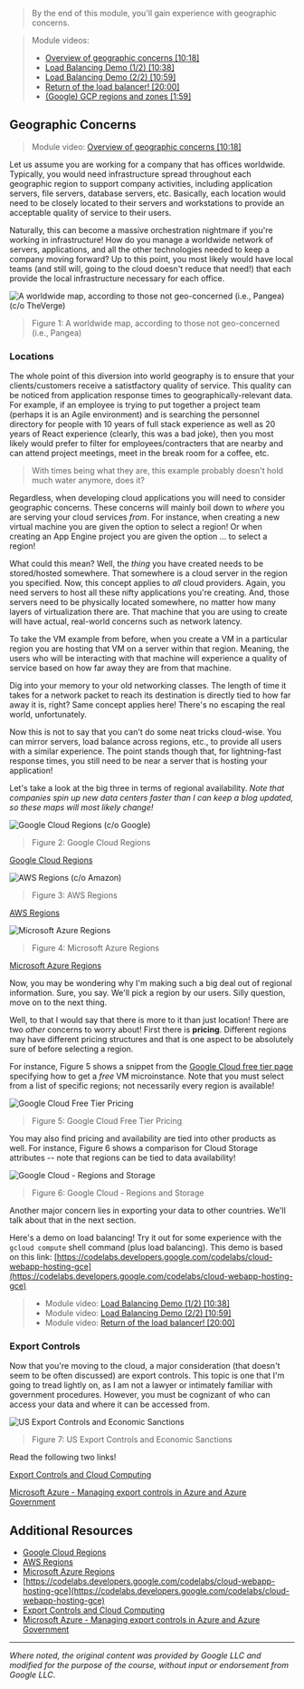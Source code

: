> By the end of this module, you'll gain experience with geographic concerns. 

> Module videos:
> * [Overview of geographic concerns [10:18]](https://youtu.be/NXLX4nIfEkQ)
> * [Load Balancing Demo (1/2) [10:38]](https://youtu.be/oawtW7W_T9U)
> * [Load Balancing Demo (2/2) [10:59]](https://youtu.be/NjX1B5eOqic)
> * [Return of the load balancer! [20:00]](https://youtu.be/0aiaZZb70Og)
> * [(Google) GCP regions and zones [1:59]](https://www.youtube.com/watch?v=ieQ6l29Qqe4)

<!-- > Module labs:
> * Nothing due here!  Try out the load balancing lab later on though if you have spare time! -->

## Geographic Concerns

> Module video: [Overview of geographic concerns [10:18]](https://youtu.be/NXLX4nIfEkQ)

Let us assume you are working for a company that has offices worldwide.  Typically, you would need infrastructure spread throughout each geographic region to support company activities, including application servers, file servers, database servers, etc.  Basically, each location would need to be closely located to their servers and workstations to provide an acceptable quality of service to their users.

Naturally, this can become a massive orchestration nightmare if you're working in infrastructure!  How do you manage a worldwide network of servers, applications, and all the other technologies needed to keep a company moving forward?  Up to this point, you most likely would have local teams (and still will, going to the cloud doesn't reduce that need!) that each provide the local infrastructure necessary for each office.

![A worldwide map, according to those not geo-concerned (i.e., Pangea) (c/o TheVerge)](https://cdn.vox-cdn.com/thumbor/w86HpxoBVhRBnVcgICIM6ywdVXY=/0x0:739x508/1200x800/filters:focal(296x206:414x324)/cdn.vox-cdn.com/uploads/chorus_image/image/60083775/Screen_Shot_2018_06_15_at_9.23.03_AM.0.png "A worldwide map, according to those not geo-concerned (i.e., Pangea)")

> Figure 1: A worldwide map, according to those not geo-concerned (i.e., Pangea)

### Locations

The whole point of this diversion into world geography is to ensure that your clients/customers receive a satistfactory quality of service.  This quality can be noticed from application response times to geographically-relevant data.  For example, if an employee is trying to put together a project team (perhaps it is an Agile environment) and is searching the personnel directory for people with 10 years of full stack experience as well as 20 years of React experience (clearly, this was a bad joke), then you most likely would prefer to filter for employees/contracters that are nearby and can attend project meetings, meet in the break room for a coffee, etc.

> With times being what they are, this example probably doesn't hold much water anymore, does it?

Regardless, when developing cloud applications you will need to consider geographic concerns.  These concerns will mainly boil down to *where* you are serving your cloud services *from*.  For instance, when creating a new virtual machine you are given the option to select a region!  Or when creating an App Engine project you are given the option ... to select a region!

What could this mean?  Well, the *thing* you have created needs to be stored/hosted somewhere.  That somewhere is a cloud server in the region you specified.  Now, this concept applies to *all* cloud providers.  Again, you need servers to host all these nifty applications you're creating.  And, those servers need to be physically located somewhere, no matter how many layers of virtualization there are.  That machine that you are using to create will have actual, real-world concerns such as network latency.

To take the VM example from before, when you create a VM in a particular region you are hosting that VM on a server within that region.  Meaning, the users who will be interacting with that machine will experience a quality of service based on how far away they are from that machine.

Dig into your memory to your old networking classes.  The length of time it takes for a network packet to reach its destination is directly tied to how far away it is, right?  Same concept applies here!  There's no escaping the real world, unfortunately.

Now this is not to say that you can't do some neat tricks cloud-wise.  You can mirror servers, load balance across regions, etc., to provide all users with a similar experience.  The point stands though that, for lightning-fast response times, you still need to be near a server that is hosting your application!

Let's take a look at the big three in terms of regional availability.  *Note that companies spin up new data centers faster than I can keep a blog updated, so these maps will most likely change!*

![Google Cloud Regions (c/o Google)](/CloudAppsDev/assets/images/5-gcp-regions.png "Google Cloud Regions")

> Figure 2: Google Cloud Regions

[Google Cloud Regions](https://cloud.google.com/about/locations/)

![AWS Regions (c/o Amazon)](/CloudAppsDev/assets/images/5-aws-regions.png "AWS Regions")

> Figure 3: AWS Regions

[AWS Regions](https://aws.amazon.com/about-aws/global-infrastructure/regions_az/)

<img src="https://docs.microsoft.com/en-us/azure/availability-zones/media/availability-zones-region-geography.png" alt="Microsoft Azure Regions" title="Microsoft Azure Regions" style="background-color:#fff" />

> Figure 4: Microsoft Azure Regions

[Microsoft Azure Regions](https://azure.microsoft.com/en-us/global-infrastructure/geographies/)

Now, you may be wondering why I'm making such a big deal out of regional information.  Sure, you say.  We'll pick a region by our users.  Silly question, move on to the next thing.

Well, to that I would say that there is more to it than just location!  There are two *other* concerns to worry about!  First there is **pricing**.  Different regions may have different pricing structures and that is one aspect to be absolutely sure of before selecting a region.

For instance, Figure 5 shows a snippet from the [Google Cloud free tier page](https://cloud.google.com/free) specifying how to get a *free* VM microinstance.  Note that you must select from a list of specific regions; not necessarily every region is available! 

![Google Cloud Free Tier Pricing](/CloudAppsDev/assets/images/5-gcp-pricing-2.png "Google Cloud Free Tier Pricing")

> Figure 5: Google Cloud Free Tier Pricing

You may also find pricing and availability are tied into other products as well.  For instance, Figure 6 shows a comparison for Cloud Storage attributes -- note that regions can be tied to data availability!

![Google Cloud - Regions and Storage](/CloudAppsDev/assets/images/5-gcp-pricing.PNG)

> Figure 6: Google Cloud - Regions and Storage

Another major concern lies in exporting your data to other countries.  We'll talk about that in the next section.

Here's a demo on load balancing!  Try it out for some experience with the `gcloud compute` shell command (plus load balancing).
  This demo is based on this link: [https://codelabs.developers.google.com/codelabs/cloud-webapp-hosting-gce](https://codelabs.developers.google.com/codelabs/cloud-webapp-hosting-gce)

> * Module video: [Load Balancing Demo (1/2) [10:38]](https://youtu.be/oawtW7W_T9U)
> * Module video: [Load Balancing Demo (2/2) [10:59]](https://youtu.be/NjX1B5eOqic)
> * Module video: [Return of the load balancer! [20:00]](https://youtu.be/0aiaZZb70Og)

### Export Controls

Now that you're moving to the cloud, a major consideration (that doesn't seem to be often discussed) are export controls.  This topic is one that I'm going to tread lightly on, as I am not a lawyer or intimately familiar with government procedures.  However, you must be cognizant of who can access your data and where it can be accessed from.

![US Export Controls and Economic Sanctions](https://slideplayer.com/slide/14093205/86/images/42/Export+Controls+are+Particularly+Problematic+for+Cloud+Computing.jpg "US Export Controls and Economic Sanctions")

> Figure 7: US Export Controls and Economic Sanctions

Read the following two links!

[Export Controls and Cloud Computing](https://www.bis.doc.gov/documents/bis-annual-conference-2018/2239-cloudy-with-a-chance-of-technology-transfer-breakout-rev-13may2018/file)

[Microsoft Azure - Managing export controls in Azure and Azure Government](https://devblogs.microsoft.com/azuregov/managing-export-controls-in-azure-and-azure-government/)


## Additional Resources

* [Google Cloud Regions](https://cloud.google.com/about/locations/)
* [AWS Regions](https://aws.amazon.com/about-aws/global-infrastructure/regions_az/)
* [Microsoft Azure Regions](https://azure.microsoft.com/en-us/global-infrastructure/geographies/)
* [https://codelabs.developers.google.com/codelabs/cloud-webapp-hosting-gce](https://codelabs.developers.google.com/codelabs/cloud-webapp-hosting-gce)
* [Export Controls and Cloud Computing](https://www.bis.doc.gov/documents/bis-annual-conference-2018/2239-cloudy-with-a-chance-of-technology-transfer-breakout-rev-13may2018/file)
* [Microsoft Azure - Managing export controls in Azure and Azure Government](https://devblogs.microsoft.com/azuregov/managing-export-controls-in-azure-and-azure-government/)

<hr size="1" />

*Where noted, the original content was provided by Google LLC and modified for the purpose of the course, without input or endorsement from Google LLC*.

